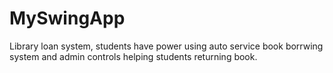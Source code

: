 # MySwingApp
Library loan system, students have power using auto service book borrwing system and admin controls helping students returning book.
